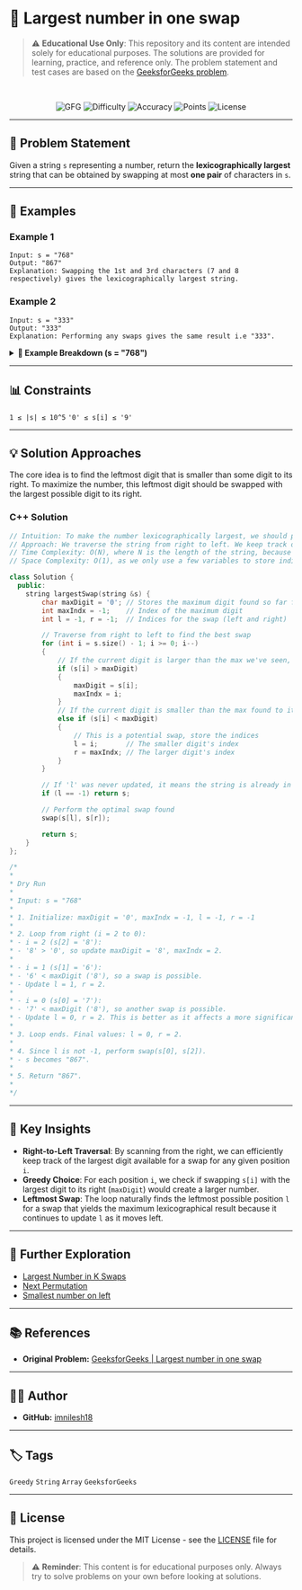 # 🔢 Largest number in one swap

> ⚠️ **Educational Use Only**:
> This repository and its content are intended solely for educational purposes.
> The solutions are provided for learning, practice, and reference only.
> The problem statement and test cases are based on the [GeeksforGeeks problem](https://www.geeksforgeeks.org/problems/largest-number-in-one-swap1520/1).

<br>

<div align="center">

![GFG](https://img.shields.io/badge/GeeksforGeeks-298D46?style=for-the-badge&logo=geeksforgeeks&logoColor=white)
![Difficulty](https://img.shields.io/badge/Difficulty-Easy-blue.svg?style=for-the-badge)
![Accuracy](https://img.shields.io/badge/Accuracy-35.23%25-yellow.svg?style=for-the-badge)
![Points](https://img.shields.io/badge/Points-2-green.svg?style=for-the-badge)
![License](https://img.shields.io/badge/License-MIT-red.svg?style=for-the-badge)

</div>

---

## 📝 Problem Statement

Given a string `s` representing a number, return the **lexicographically largest** string that can be obtained by swapping at most **one pair** of characters in `s`.

---

## 📖 Examples

### Example 1

```
Input: s = "768"
Output: "867"
Explanation: Swapping the 1st and 3rd characters (7 and 8 respectively) gives the lexicographically largest string.
```

### Example 2

```
Input: s = "333"
Output: "333"
Explanation: Performing any swaps gives the same result i.e "333".
```

<details>
<summary><strong>📖 Example Breakdown (s = "768")</strong></summary>
<br>
To get the lexicographically largest string, we want the largest possible digit at the most significant position (leftmost).

1.  **Original String:** `768`
2.  **Goal:** Find a smaller digit on the left that can be swapped with a larger digit on its right.
3.  **Scan from right to left:**
    - Start at `8`. It's the largest digit seen so far.
    - Move to `6`. `6` is smaller than the largest digit seen so far (`8`). This is a potential swap candidate. We can swap `6` with `8`. Current best swap is (`6` at index 1, `8` at index 2).
    - Move to `7`. `7` is smaller than the largest digit seen so far (`8`). This is another potential swap. We can swap `7` with `8`. This is better because it places the `8` at an earlier position (index 0).
4.  **Optimal Swap:** Swap `s[0]` ('7') with `s[2]` ('8').
5.  **Result:** `867`. This is the largest possible number.
</details>

---

## 📊 Constraints

<div>

`1 ≤ |s| ≤ 10^5`
`'0' ≤ s[i] ≤ '9'`

</div>

---

## 💡 Solution Approaches

The core idea is to find the leftmost digit that is smaller than some digit to its right. To maximize the number, this leftmost digit should be swapped with the largest possible digit to its right.

### C++ Solution

```cpp
// Intuition: To make the number lexicographically largest, we should place the largest possible digit at the most significant (leftmost) position available.
// Approach: We traverse the string from right to left. We keep track of the maximum digit found so far and its index. If we find a digit that is smaller than this maximum digit, it means we have a potential swap. We record the indices of this smaller digit (l) and the maximum digit (r). Since we are iterating from the right, the last such swap we find will involve the leftmost possible digit, guaranteeing the lexicographically largest result.
// Time Complexity: O(N), where N is the length of the string, because we iterate through the string once.
// Space Complexity: O(1), as we only use a few variables to store indices and the max digit.

class Solution {
  public:
    string largestSwap(string &s) {
        char maxDigit = '0'; // Stores the maximum digit found so far from the right
        int maxIndx = -1;    // Index of the maximum digit
        int l = -1, r = -1;  // Indices for the swap (left and right)

        // Traverse from right to left to find the best swap
        for (int i = s.size() - 1; i >= 0; i--)
        {
            // If the current digit is larger than the max we've seen, update max
            if (s[i] > maxDigit)
            {
                maxDigit = s[i];
                maxIndx = i;
            }
            // If the current digit is smaller than the max found to its right
            else if (s[i] < maxDigit)
            {
                // This is a potential swap, store the indices
                l = i;       // The smaller digit's index
                r = maxIndx; // The larger digit's index
            }
        }

        // If 'l' was never updated, it means the string is already in descending order
        if (l == -1) return s;

        // Perform the optimal swap found
        swap(s[l], s[r]);

        return s;
    }
};

/*
*
* Dry Run
*
* Input: s = "768"
*
* 1. Initialize: maxDigit = '0', maxIndx = -1, l = -1, r = -1
*
* 2. Loop from right (i = 2 to 0):
* - i = 2 (s[2] = '8'):
* - '8' > '0', so update maxDigit = '8', maxIndx = 2.
*
* - i = 1 (s[1] = '6'):
* - '6' < maxDigit ('8'), so a swap is possible.
* - Update l = 1, r = 2.
*
* - i = 0 (s[0] = '7'):
* - '7' < maxDigit ('8'), so another swap is possible.
* - Update l = 0, r = 2. This is better as it affects a more significant digit.
*
* 3. Loop ends. Final values: l = 0, r = 2.
*
* 4. Since l is not -1, perform swap(s[0], s[2]).
* - s becomes "867".
*
* 5. Return "867".
*
*/
```

---

## 🚀 Key Insights

- **Right-to-Left Traversal**: By scanning from the right, we can efficiently keep track of the largest digit available for a swap for any given position `i`.
- **Greedy Choice**: For each position `i`, we check if swapping `s[i]` with the largest digit to its right (`maxDigit`) would create a larger number.
- **Leftmost Swap**: The loop naturally finds the leftmost possible position `l` for a swap that yields the maximum lexicographical result because it continues to update `l` as it moves left.

---

## 🔗 Further Exploration

- [Largest Number in K Swaps](https://www.geeksforgeeks.org/problems/largest-number-in-k-swaps-1587115620/1)
- [Next Permutation](https://www.geeksforgeeks.org/problems/next-permutation5226/1)
- [Smallest number on left](https://www.geeksforgeeks.org/problems/smallest-number-on-left3403/1)

---

## 📚 References

- **Original Problem:** [GeeksforGeeks | Largest number in one swap](https://www.geeksforgeeks.org/problems/largest-number-in-one-swap1520/1)

---

## 👨‍💻 Author

- **GitHub:** [imnilesh18](https://github.com/imnilesh18)

---

## 🏷️ Tags

<div>

`Greedy` `String` `Array` `GeeksforGeeks`

</div>

---

## 📜 License

This project is licensed under the MIT License - see the [LICENSE](LICENSE) file for details.

> ⚠️ **Reminder**: This content is for educational purposes only. Always try to solve problems on your own before looking at solutions.
